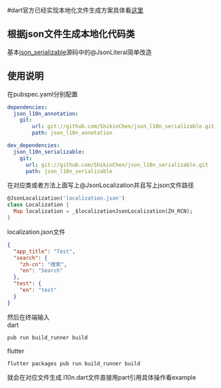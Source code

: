#dart官方已经实现本地化文件生成方案具体看[这里](https://proandroiddev.com/flutter-localization-step-by-step-30f95d06018d)
## 根据json文件生成本地化代码类
基本[json_serializable](https://github.com/dart-lang/json_serializable)源码中的@JsonLiteral简单改造
## 使用说明

在pubspec.yaml分别配置

```yaml
dependencies:
  json_l10n_annotation:
    git:
        url: git://github.com/ShikinChen/json_l10n_serializable.git
        path: json_l10n_annotation

dev_dependencies:
  json_l10n_serializable:
    git:
      url: git://github.com/ShikinChen/json_l10n_serializable.git
      path: json_l10n_serializable
```

在对应类或者方法上面写上@JsonLocalization并且写上json文件路径
```dart
@JsonLocalization('localization.json')
class Localization {
  Map localization = _$localizationJsonLocalization(ZH_RCN);
}
```

localization.json文件
```json
{
  "app_title": "Test",
  "search": {
    "zh-cn": "搜索",
    "en": "Search"
  },
  "test": {
    "en": "test"
  }
}
```

然后在终端输入<br>
dart
```bash
pub run build_runner build
```
flutter
```bash
flutter packages pub run build_runner build
```

就会在对应文件生成.l10n.dart文件直接用part引用具体操作看example
